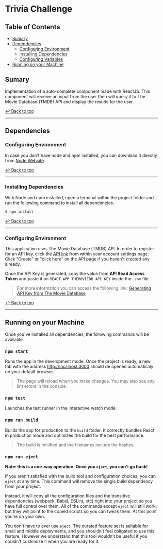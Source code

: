 # Trivia Challenge

## Table of Contents

- [Sumary](#sumary)
- [Dependencies](#dependencies)
  - [Configuring Environment](#configuring-environment)
  - [Installing Dependencies](#installing-dependencies)
  - [Configuring Variables](#configuring-variables)
- [Running on your Machine](#running-on-your-machine)

## Sumary

Implementation of a auto-complete component made with ReactJS. This component will receive an input from the user then will query it to The Movie Database (TMDB) API and display the results for the user.

[↩ Back to top](#trivia-challenge) <br/>

---

## Dependencies

### Configuring Environment

In case you don't have node and npm installed, you can download it directly from [Node Website](https://nodejs.org/en/download/).

[↩ Back to top](#quick-start) <br/>

---

### Installing Dependencies

With Node and npm installed, open a terminal within the project folder and run the following command to install all dependencies.

```bash
$ npm install
```

[↩ Back to top](#quick-start) <br/>

---

### Configuring Environment

This application uses The Movie Database (TMDB) API. In order to register for an API key, click the [API link](https://www.themoviedb.org/settings/api) from within your account settings page. Click "Create" or "click here" on the API page if you haven't created any already.

Once the API Key is generated, copy the value from **API Read Access Token** and paste it on `REACT_APP_THEMOVIEDB_API_KEY` inside the `.env` file.

> For more information you can access the following link: [Generating API Key from The Movie Database](https://developers.themoviedb.org/3/getting-started/introduction).

[↩ Back to top](#quick-start) <br/>

---

## Running on your Machine

Once you've installed all dependencies, the following commands will be available.

### `npm start`

Runs the app in the development mode. Once the project is ready, a new tab with the address [http://localhost:3000](http://localhost:3000) should de opened automaticaly on your default browser.

> The page will reload when you make changes. You may also see any lint errors in the console.

### `npm test`

Launches the test runner in the interactive watch mode.

### `npm run build`

Builds the app for production to the `build` folder. It correctly bundles React in production mode and optimizes the build for the best performance.

> The build is minified and the filenames include the hashes.

### `npm run eject`

**Note: this is a one-way operation. Once you `eject`, you can't go back!**

If you aren't satisfied with the build tool and configuration choices, you can `eject` at any time. This command will remove the single build dependency from your project.

Instead, it will copy all the configuration files and the transitive dependencies (webpack, Babel, ESLint, etc) right into your project so you have full control over them. All of the commands except `eject` will still work, but they will point to the copied scripts so you can tweak them. At this point you're on your own.

You don't have to ever use `eject`. The curated feature set is suitable for small and middle deployments, and you shouldn't feel obligated to use this feature. However we understand that this tool wouldn't be useful if you couldn't customize it when you are ready for it.
